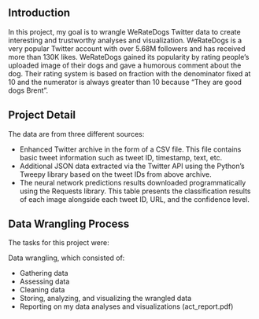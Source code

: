 ## Introduction
In this project, my goal is to wrangle WeRateDogs Twitter data to create interesting and trustworthy analyses and visualization. WeRateDogs is a very popular Twitter account with over 5.68M followers and has received more than 130K likes. WeRateDogs gained its popularity by rating people’s uploaded image of their dogs and gave a humorous comment about the dog. Their rating system is based on fraction with the denominator fixed at 10 and the numerator is always greater than 10 because “They are good dogs Brent”.

## Project Detail
The data are from three different sources:
- Enhanced Twitter archive in the form of a CSV file. This file contains basic tweet
information such as tweet ID, timestamp, text, etc.
- Additional JSON data extracted via the Twitter API using the Python’s Tweepy library
based on the tweet IDs from above archive.
- The neural network predictions results downloaded programmatically using the Requests
library. This table presents the classification results of each image alongside each tweet
ID, URL, and the confidence level.

## Data Wrangling Process

The tasks for this project were:

Data wrangling, which consisted of:
- Gathering data
- Assessing data
- Cleaning data
- Storing, analyzing, and visualizing the wrangled data
- Reporting on my data analyses and visualizations (act_report.pdf)
